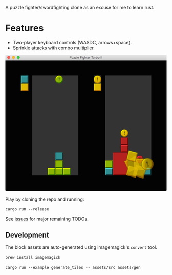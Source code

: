 A puzzle fighter/swordfighting clone as an excuse for me to learn rust.

# Features

* Two-player keyboard controls (WASDC, arrows+space).
* Sprinkle attacks with combo multiplier.

![screenshot](./screenshot.png)

Play by cloning the repo and running:

    cargo run --release

See [issues](https://github.com/xaviershay/rust-puzzlefighter/issues) for major
remaining TODOs.

## Development

The block assets are auto-generated using imagemagick's `convert` tool.

    brew install imagemagick

    cargo run --example generate_tiles -- assets/src assets/gen
